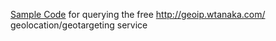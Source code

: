 [Sample Code](https://github.com/wtanaka/geo-ip-location/wiki) for querying the free http://geoip.wtanaka.com/ geolocation/geotargeting service
